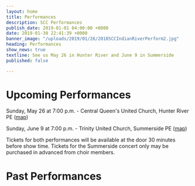 ```yaml
---
layout: home
title: Performances
description: SCC Performances
publish_date: 2019-01-01 04:00:00 +0000
date: 2019-01-30 22:41:39 +0000
banner_image: "/uploads/2019/01/26/2018SCCIndianRiverPerform2.jpg"
heading: Performances
show_news: true
textline: See us May 26 in Hunter River and June 9 in Summerside
published: false

---
```

# Upcoming Performances

Sunday, May 26 at 7:00 p.m. - Central Queen's United Church, Hunter River PE ([map](https://goo.gl/maps/8BsDwLN2jLK2))

Sunday, June 9 at 7:00 p.m. - Trinity United Church, Summerside PE ([map](https://goo.gl/maps/nuzN7oMkWLG2))

Tickets for both performances will be available at the door 30 minutes before show time. Tickets for the Summerside concert only may be purchased in advanced from choir members.

# Past Performances
